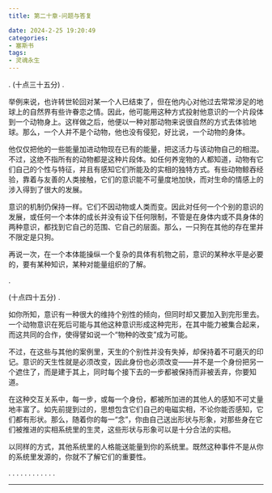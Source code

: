 ```yaml
---
title: 第二十章-问题与答复

date: 2024-2-25 19:20:49
categories: 
- 塞斯书
tags:
- 灵魂永生
---
```


.
(十点三十五分) 
.

举例来说，也许转世轮回对某一个人已结束了，但在他内心对他过去常常涉足的地球上的自然界有些许眷恋之情。因此，他可能用这种方式投射他意识的一个片段体到一个动物身上。这样做之后，他便以一种对那动物来说很自然的方式去体验地球。那么，一个人并不是个动物，他也没有侵犯，好比说，一个动物的身体。

他仅仅把他的一些能量加进动物现在已有的能量，把这活力与该动物自己的相混。不过，这绝不指所有的动物都是这种片段体。如任何养宠物的人都知道，动物有它们自己的个性与特征，并且有感知它们所能及的实相的独特方式。有些动物鲸吞经验，靠着与友善的人类接触，它们的意识能不可量度地加快，而对生命的情感上的涉入得到了很大的发展。

意识的机制仍保持一样。它们不因动物或人类而变。因此对任何一个个别的意识的发展，或任何一个本体的成长并没有设下任何限制，不管是在身体内或不具身体的两种意识，都找到它自己的范围、它自己的层面。那么，一只狗在其他的存在里并不限定是只狗。

再说一次，在一个本体能操纵一个复杂的具体有机物之前，意识的某种水平是必要的，要有某种知识，某种对能量组织的了解。

.

(十点四十五分)
.

如你所知，意识有一种很大的维持个别性的倾向，但同时却又要加入到完形里去。一个动物意识在死后可能与其他这种意识形成这种完形，在其中能力被集合起来，而这共同的合作，使得譬如说一个“物种的改变”成为可能。

不过，在这些与其他的案例里，天生的个别性并没有失掉，却保持着不可磨灭的印记。意识的天生性就是必须改变，因此身份也必须改变——并不是一个身份把另一个遮住了，而是建于其上，同时每个接下去的一步都被保持而非被丢弃，你要知道。

在这种交互关系中，每一步，或每一个身份，都被所加进的其他人的感知不可丈量地丰富了。如先前提到过的，思想包含它们自己的电磁实相，不论你能否感知，它们都有形状。那么，随着你的每一“念”，你由自己送出形状与形象，对那些身在它们被推进的实相系统里的生灵，这些形状与形象可以是十分合法的实相。

以同样的方式，其他系统里的人格能送能量到你的系统里。既然这种事件不是从你的系统里发源的，你就不了解它们的重要性。

.
.
.
.
.
.
.
.
.
.
.
.




---